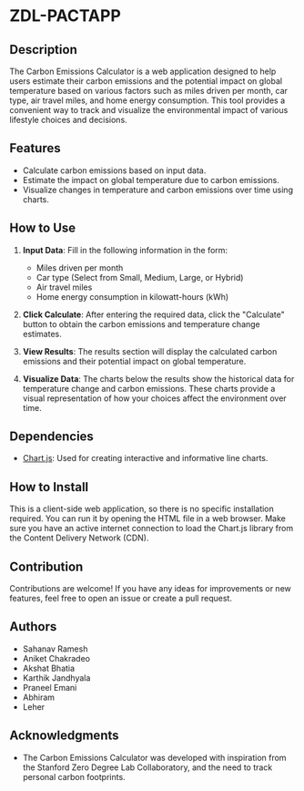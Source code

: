 # ZDL-PACTAPP

## Description

The Carbon Emissions Calculator is a web application designed to help users estimate their carbon emissions and the potential impact on global temperature based on various factors such as miles driven per month, car type, air travel miles, and home energy consumption. This tool provides a convenient way to track and visualize the environmental impact of various lifestyle choices and decisions.

## Features

- Calculate carbon emissions based on input data.
- Estimate the impact on global temperature due to carbon emissions.
- Visualize changes in temperature and carbon emissions over time using charts.

## How to Use

1. **Input Data**: Fill in the following information in the form:
   - Miles driven per month
   - Car type (Select from Small, Medium, Large, or Hybrid)
   - Air travel miles
   - Home energy consumption in kilowatt-hours (kWh)

2. **Click Calculate**: After entering the required data, click the "Calculate" button to obtain the carbon emissions and temperature change estimates.

3. **View Results**: The results section will display the calculated carbon emissions and their potential impact on global temperature.

4. **Visualize Data**: The charts below the results show the historical data for temperature change and carbon emissions. These charts provide a visual representation of how your choices affect the environment over time.

## Dependencies

- [Chart.js](https://www.chartjs.org/): Used for creating interactive and informative line charts.

## How to Install

This is a client-side web application, so there is no specific installation required. You can run it by opening the HTML file in a web browser. Make sure you have an active internet connection to load the Chart.js library from the Content Delivery Network (CDN).

## Contribution

Contributions are welcome! If you have any ideas for improvements or new features, feel free to open an issue or create a pull request.

## Authors

- Sahanav Ramesh
- Aniket Chakradeo
- Akshat Bhatia
- Karthik Jandhyala
- Praneel Emani
- Abhiram
- Leher

## Acknowledgments

- The Carbon Emissions Calculator was developed with inspiration from the Stanford Zero Degree Lab Collaboratory, and the need to track personal carbon footprints.